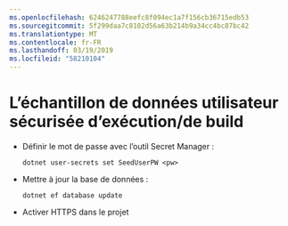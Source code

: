 ```yaml
---
ms.openlocfilehash: 6246247788eefc8f094ec1a7f156cb36715edb53
ms.sourcegitcommit: 5f299daa7c8102d56a63b214b9a34cc4bc87bc42
ms.translationtype: MT
ms.contentlocale: fr-FR
ms.lasthandoff: 03/19/2019
ms.locfileid: "58210104"
---
```

# <a name="how-to-buildrun-secure-user-data-sample"></a>L’échantillon de données utilisateur sécurisée d’exécution/de build

* Définir le mot de passe avec l’outil Secret Manager :

  `dotnet user-secrets set SeedUserPW <pw>`

* Mettre à jour la base de données :

  `dotnet ef database update`

* Activer HTTPS dans le projet
